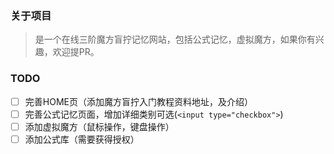 ### 关于项目
> 是一个在线三阶魔方盲拧记忆网站，包括公式记忆，虚拟魔方，如果你有兴趣，欢迎提PR。

### TODO
- [ ] 完善HOME页（添加魔方盲拧入门教程资料地址，及介绍）
- [ ] 完善公式记忆页面，增加详细类别可选(`<input type="checkbox">`)
- [ ] 添加虚拟魔方（鼠标操作，键盘操作）
- [ ] 添加公式库（需要获得授权）